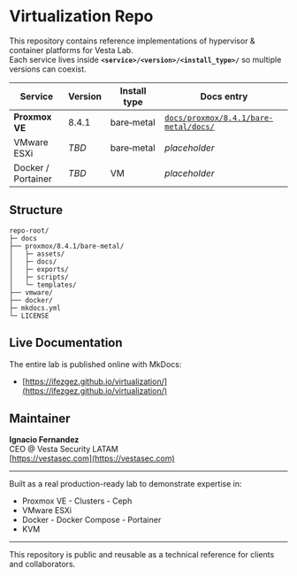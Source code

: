 # Virtualization Repo

This repository contains reference implementations of hypervisor & container platforms for Vesta Lab.  
Each service lives inside **`<service>/<version>/<install_type>/`** so multiple versions can coexist.

| Service | Version | Install type | Docs entry |
|---------|---------|--------------|------------|
| **Proxmox VE** | 8.4.1 | bare‑metal | [`docs/proxmox/8.4.1/bare-metal/docs/`](https://github.com/iFezGez/virtualization/tree/main/docs/proxmox/8.4.1/bare-metal/docs) |
| VMware ESXi | *TBD* | bare‑metal | _placeholder_ |
| Docker / Portainer | *TBD* | VM | _placeholder_ |

## Structure
```
repo-root/
├─ docs
├── proxmox/8.4.1/bare-metal/
│   ├─ assets/
│   ├─ docs/
│   ├─ exports/
│   ├─ scripts/
│   └─ templates/
├── vmware/
├── docker/
├─ mkdocs.yml
└─ LICENSE
```
## Live Documentation

The entire lab is published online with MkDocs:  
- [https://ifezgez.github.io/virtualization/](https://ifezgez.github.io/virtualization/)

## Maintainer

**Ignacio Fernandez**  
CEO @ Vesta Security LATAM  
[https://vestasec.com](https://vestasec.com)

---

Built as a real production-ready lab to demonstrate expertise in:
- Proxmox VE - Clusters - Ceph
- VMware ESXi
- Docker - Docker Compose - Portainer
- KVM 
---

This repository is public and reusable as a technical reference for clients and collaborators.
